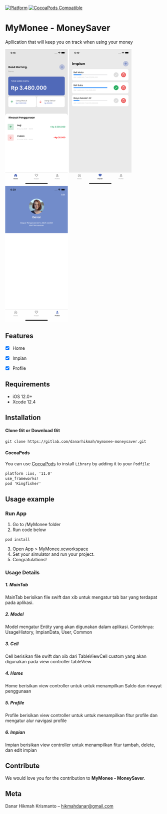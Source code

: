 [![Platform](https://img.shields.io/cocoapods/p/LFAlertController.svg?style=flat)](http://cocoapods.org/pods/LFAlertController)
[![CocoaPods Compatible](https://img.shields.io/cocoapods/v/EZSwiftExtensions.svg)](https://img.shields.io/cocoapods/v/LFAlertController.svg)

# MyMonee - MoneySaver
Apllication that will keep you on track when using your money

<p align="col">
<img src="/image/Home.png" alt="drawing" width="200"/>
<img src="/image/Impian.png" alt="drawing" width="200"/>
<img src="/image/Profile.png" alt="drawing" width="200"/>

</p>


## Features

- [x] Home
- [x] Impian
- [x] Profile


## Requirements

- iOS 12.0+
- Xcode 12.4

## Installation

#### Clone Git or Download Git

```Clone Git from your terminal
git clone https://gitlab.com/danarhikmah/mymonee-moneysaver.git
```

#### CocoaPods
You can use [CocoaPods](http://cocoapods.org/) to install `Library` by adding it to your `Podfile`:

```Kingfisher
platform :ios, '11.0'
use_frameworks!
pod 'Kingfisher'
```

## Usage example
### Run App
1. Go to /MyMonee folder
2. Run code below
```
pod install
```
3. Open App > MyMonee.xcworkspace
4. Set your simulator and run your project.
5. Congratulations!

### Usage Details


##### 1. MainTab
MainTab berisikan file swift dan xib untuk mengatur tab bar yang terdapat pada aplikasi.

##### 2. Model

Model mengatur Entity yang akan digunakan dalam aplikasi. Contohnya: UsageHistory, ImpianData, User, Common

##### 3. Cell

Cell berisikan file swift dan xib dari TableViewCell custom yang akan digunakan pada view controller tableView

##### 4. Home
Home berisikan view controller untuk untuk menampilkan Saldo dan riwayat penggunaan

##### 5. Profile
Profile berisikan view controller untuk untuk menampilkan fitur profile dan mengatur alur navigasi profile

##### 6. Impian
Impian berisikan view controller untuk menampilkan fitur tambah, delete, dan edit impian

## Contribute

We would love you for the contribution to **MyMonee - MoneySaver**.

## Meta

Danar Hikmah Krismanto  – hikmahdanar@gmail.com
